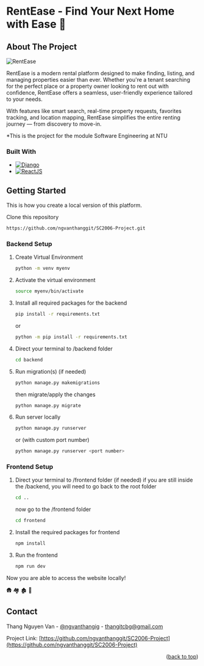 <a id="readme-top"></a>
# RentEase - Find Your Next Home with Ease :house_with_garden:

## About The Project

![RentEase](https://github.com/user-attachments/assets/6bdb4435-3490-43a0-a98f-4fa7cdbd8929)

RentEase is a modern rental platform designed to make finding, listing, and managing properties easier than ever. Whether you're a tenant searching for the perfect place or a property owner looking to rent out with confidence, RentEase offers a seamless, user-friendly experience tailored to your needs.

With features like smart search, real-time property requests, favorites tracking, and location mapping, RentEase simplifies the entire renting journey — from discovery to move-in.

*This is the project for the module Software Engineering at NTU


### Built With
* [![Django][Django-badge]][Django-url]
* [![ReactJS][ReactJS-badge]][ReactJS-url]

[Django-badge]: https://img.shields.io/badge/Django-092E20?style=for-the-badge&logo=django&logoColor=green
[Django-url]: https://www.djangoproject.com/
[ReactJS-badge]: https://img.shields.io/badge/-ReactJs-61DAFB?logo=react&logoColor=white&style=for-the-badge
[ReactJS-url]: https://react.dev/

## Getting Started
This is how you create a local version of this platform.

Clone this repository
   ```sh
   https://github.com/ngvanthanggit/SC2006-Project.git
   ```
### Backend Setup
1. Create Virtual Environment
   ```sh
   python -m venv myenv
   ```
2. Activate the virtual environment
   ```sh
   source myenv/bin/activate
   ```
3. Install all required packages for the backend
   ```sh
   pip install -r requirements.txt
   ```
   or
   ```sh
   python -m pip install -r requirements.txt
   ```
4. Direct your terminal to /backend folder
   ```sh
   cd backend
   ```
5. Run migration(s) (if needed)
   ```sh
   python manage.py makemigrations
   ```
   then migrate/apply the changes
   ```sh
   python manage.py migrate
   ```
6. Run server locally
   ```sh
   python manage.py runserver
   ```
   or (with custom port number)
   ```sh
   python manage.py runserver <port number>
   ```
### Frontend Setup
1. Direct your terminal to /frontend folder
   (if needed) if you are still inside the /backend, you will need to go back to the root folder
   ```sh
   cd ..
   ```
   now go to the /frontend folder
   ```sh
   cd frontend
   ```
2. Install the required packages for frontend
   ```sh
   npm install
   ```
3. Run the frontend
   ```sh
   npm run dev
   ```
Now you are able to access the website locally!

:hut: :houses: :derelict_house: :house_with_garden:
## Contact

Thang Nguyen Van - [@ngvanthangig](https://www.instagram.com/ngvanthangig/) - thangitcbg@gmail.com

Project Link: [https://github.com/ngvanthanggit/SC2006-Project](https://github.com/ngvanthanggit/SC2006-Project)

<p align="right">(<a href="#readme-top">back to top</a>)</p>

